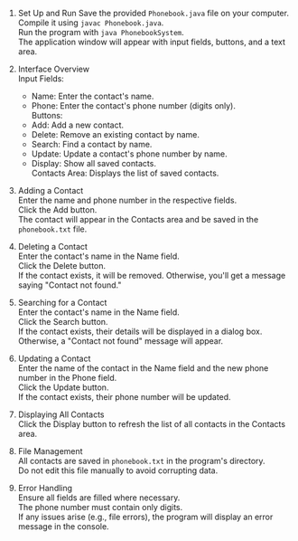 1. Set Up and Run 
   Save the provided `Phonebook.java` file on your computer.  
   Compile it using `javac Phonebook.java`.  
   Run the program with `java PhonebookSystem`.  
   The application window will appear with input fields, buttons, and a text area.

2. Interface Overview  
   Input Fields:  
   - Name: Enter the contact's name.  
   - Phone: Enter the contact's phone number (digits only).  
   Buttons:  
   - Add: Add a new contact.  
   - Delete: Remove an existing contact by name.  
   - Search: Find a contact by name.  
   - Update: Update a contact's phone number by name.  
   - Display: Show all saved contacts.  
   Contacts Area: Displays the list of saved contacts.

3. Adding a Contact  
   Enter the name and phone number in the respective fields.  
   Click the Add button.  
   The contact will appear in the Contacts area and be saved in the `phonebook.txt` file.

4. Deleting a Contact  
   Enter the contact's name in the Name field.  
   Click the Delete button.  
   If the contact exists, it will be removed. Otherwise, you'll get a message saying "Contact not found."

5. Searching for a Contact  
   Enter the contact's name in the Name field.  
   Click the Search button.  
   If the contact exists, their details will be displayed in a dialog box. Otherwise, a "Contact not found" message will appear.

6. Updating a Contact  
   Enter the name of the contact in the Name field and the new phone number in the Phone field.  
   Click the Update button.  
   If the contact exists, their phone number will be updated.

7. Displaying All Contacts  
   Click the Display button to refresh the list of all contacts in the Contacts area.

8. File Management  
   All contacts are saved in `phonebook.txt` in the program's directory.  
   Do not edit this file manually to avoid corrupting data.

9. Error Handling  
   Ensure all fields are filled where necessary.  
   The phone number must contain only digits.  
   If any issues arise (e.g., file errors), the program will display an error message in the console.
